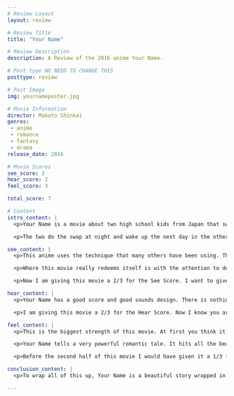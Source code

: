 ```yaml
---
# Review Layout
layout: review

# Review Title
title: "Your Name"

# Review Description
description: A Review of the 2016 anime Your Name.

# Post type NO NEED TO CHANGE THIS
posttype: review

# Post Image
img: yournameposter.jpg

# Movie Information
director: Makoto Shinkai
genres:
 - anime
 - romance
 - fantasy
 - drama
release_date: 2016

# Movie Scores
see_score: 2
hear_score: 2
feel_score: 3

total_score: 7

# Content
intro_content: |
  <p>Your Name is a movie about two high school kids from Japan that swap consciousness at night a few times a week. One is a busy city boy from Tokyo and the other is a more old fashioned girl who lives in rural Japan. The boy, Taki, spends his time with his friends, working his part time job at an Italian restaurant and going to school. He has dreams of becoming an architect. The girl, Mitsuha, lives in the small town of Itomori. She is bored of her small town life and embarrassed of her family's old fashioned cultures.</p>

  <p>The two do the swap at night and wake up the next day in the others body, this swap lasts until they go to sleep that night and it doesn't happen every day. They have some fun at first and follow many of the "body swap" tropes. Eventually they decide that since this will be happening more often they should set some ground rules. The movie continues this way until a very interesting twist, which changes up the whole dynamic for the second half of the movie.</p>

see_content: |
  <p>This anime uses the technique that many others have been using. The 3D modeled CG with 2D textures drawn over top technique. Now, I am not a huge fan of this style. I really enjoy the more old-school 2D drawn style, or at least the ones that look more like they are 2D. This one does it's best to hide that fact that it is 3D modeled but there are unfortunately a few little things here and there that show through.</p>

  <p>Where this movie really redeems itself is with the attention to detail. There are so many small details that are so strongly represented. What really stood out to me was any of the scenes in the town of Itomori, more specifically in the old house that Mitsuha lives in with her Grandmother. It's very old Japanese architecture filled with all sorts of interesting things from an older Japanese culture.</p>

  <p>Now I am giving this movie a 2/3 for the See Score. I want to give it more than a 2 because of it's attention to detail and because of this one absolutely gorgeous scene around the middle of the movie but I don't think there is enough there to really bump it up to a 3. A score of 3/3 is reserved for the absolute best visuals and while this movie has very good visuals they are not the absolute best. (I don't give half numbers but if I did it would be a 2.5)</p>

hear_content: |
  <p>Your Name has a good score and good sounds design. There is nothing overly special about it and it is not exactly memorable, but the music hits emotion beats with the movie and doesn't seem out of place or too strong. I don't really have a lot to say here unfortunately. It's all just good, but not really special.</p>

  <p>I am giving this movie a 2/3 for the Hear Score. Now I know you are going to think I'm crazy for giving the same score as See after I had so much praise for the visuals and not really so much for the audio. The score of a 2 means that it is good, however a score of 1 means that there must be something wrong with it and there really isn't anything wrong with this one. It just doesn't do anything to make it really stand out.</p>

feel_content: |
  <p>This is the biggest strength of this movie. At first you think it's just a standard body swap movie, but then it just hits you with this twist and the whole second half takes you on a rollercoaster of emotions. I don't want to spoil too much because I think it's important to have as much of an unbiased mind as possible when going into a new movie, so I wont give away too much. There is just this deeply emotional moment that hits you harder that you expect, mainly due to the slow build-up of emotions towards our two protagonists that you don't even notice is happening.</p>

  <p>Your Name tells a very powerful romantic tale. It hits all the beats you want in a romantic drama. It shows you these characters and slowly eases you in to caring about them, it gives you a sense that you know where it is all going to end up and then it takes you for a twist you don't see coming. After that twist is a rollercoaster ride of ups and downs. It even fakes you out a few times to really pull on your heart strings, but in the end resolves in a way you can be satisfied with.</p>

  <p>Before the second half of this movie I would have given it a 1/3 for just following the same old tropes and being kind of predictable. But, man, after that twist and second half it deserves a perfect 3/3 score and I can see why this movie was so well received.</p>

conclusion_content: |
  <p>To wrap all of this up, Your Name is a beautiful story wrapped in a nice looking anime. I'm going to come back to what I said before about it being a rollercoaster. It starts slow just climbing you up and up, but you don't even notice, then it hits the drop and takes you for a wild ride around some loops and when you are done with this ride your heart will probably be beating a little faster. You might even have a few tears in your eyes.</p>

---
```

